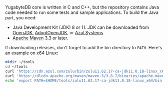 <!--
+++
private = true
+++
-->

YugabyteDB core is written in C and C++, but the repository contains Java code needed to run some tests and sample applications.
To build the Java part, you need:

* Java Development Kit (JDK) 8 or 11.
  JDK can be downloaded from [OpenJDK](http://jdk.java.net/archive), [AdoptOpenJDK](https://adoptopenjdk.net/), or [Azul Systems](https://www.azul.com/downloads/zulu-community/).
* [Apache Maven](https://maven.apache.org/) 3.3 or later.

If downloading releases, don't forget to add the bin directory to `PATH`.
Here's an example on x64 Linux:

```sh
mkdir ~/tools
cd ~/tools
curl 'https://cdn.azul.com/zulu/bin/zulu11.62.17-ca-jdk11.0.18-linux_x64.tar.gz' | tar xz
curl 'https://dlcdn.apache.org/maven/maven-3/3.8.7/binaries/apache-maven-3.8.7-bin.tar.gz' | tar xz
echo 'export PATH=$HOME/tools/zulu11.62.17-ca-jdk11.0.18-linux_x64/bin:$HOME/tools/apache-maven-3.8.7/bin:$PATH' >>~/.bashrc
```
